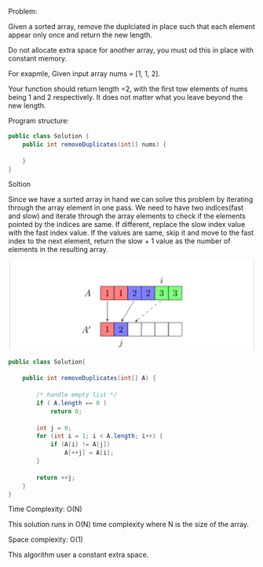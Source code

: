 Problem:

Given a sorted array, remove the duplciated in place such that each element appear only once and return the new length.

Do not allocate extra space for another array, you must od this in place with constant memory.

For exapmle,
Given input array nums = [1, 1, 2].

Your function should return length =2, with the first tow elements of nums being 1 and 2 respectively. It does not matter what you leave beyond the new length.

Program structure:
```java
public class Solution {
    public int removeDuplicates(int[] nums) {

    }
}
```

Soltion

Since we have a sorted array in hand we can solve this problem by iterating through the array element in one pass. We need to have two indices(fast and slow) and iterate through the array elements to check if the elements pointed by the indices are same. If different, replace the slow index value with the fast index value. If the values are same, skip it and move to the fast index to the next element, return the slow + 1 value as the number of elements in the resulting array.

![remove_duplicated_from_sorted_array](images/remove_duplicated_from_sorted_array.png)

```java
public class Solution{

    public int removeDuplicates(int[] A) {

        /* handle empty list */
        if ( A.length == 0 )
            return 0;

        int j = 0;
        for (int i = 1; i < A.length; i++) {
            if (A[i] != A[j])
                A[++j] = A[i];
        }

        return ++j;
    }
}
```

Time Complexity: O(N)

This solution runs in O(N) time complexity where N is the size of the array.

Space complexity: O(1)

This algorithm user a constant extra space.